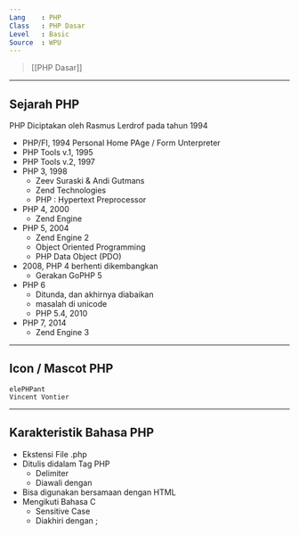 ```yaml
---
Lang    : PHP
Class   : PHP Dasar
Level   : Basic
Source  : WPU
---
```

> [[PHP Dasar]]

---
## Sejarah PHP
PHP Diciptakan oleh Rasmus Lerdrof pada tahun 1994

- PHP/FI, 1994 
	Personal Home PAge / Form Unterpreter
- PHP Tools v.1, 1995
- PHP Tools v.2, 1997
- PHP 3, 1998
	- Zeev Suraski & Andi Gutmans
	- Zend Technologies
	- PHP : Hypertext Preprocessor
- PHP 4, 2000
	- Zend Engine
- PHP 5, 2004
	- Zend Engine 2
	- Object Oriented Programming
	- PHP Data Object (PDO)
- 2008, PHP 4 berhenti dikembangkan
	- Gerakan GoPHP 5
- PHP 6
	- Ditunda, dan akhirnya diabaikan
	- masalah di unicode
	- PHP 5.4, 2010
- PHP 7, 2014
	- Zend Engine 3

---
## Icon / Mascot PHP
```
elePHPant
Vincent Vontier
```

---
## Karakteristik Bahasa PHP
- Ekstensi File .php
- Ditulis didalam Tag PHP
	- Delimiter
	- Diawali dengan <?php Diakhiri dengan ?>
- Bisa digunakan bersamaan dengan HTML
- Mengikuti Bahasa C
	- Sensitive Case
	- Diakhiri dengan ;


